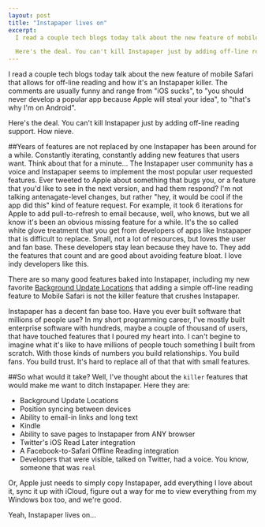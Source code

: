```yaml
---
layout: post
title: "Instapaper lives on"
excerpt:
  I read a couple tech blogs today talk about the new feature of mobile Safari that allows for off-line reading and how it's an Instapaper killer. The comments are usually funny and range from "iOS sucks", to "you should never develop a popular app because Apple will steal your idea", to "that's why I'm on Android".

  Here's the deal. You can't kill Instapaper just by adding off-line reading support. How naive.
--- 
```


I read a couple tech blogs today talk about the new feature of mobile Safari that allows for off-line reading and how it's an Instapaper killer. The comments are usually funny and range from "iOS sucks", to "you should never develop a popular app because Apple will steal your idea", to "that's why I'm on Android".

Here's the deal. You can't kill Instapaper just by adding off-line reading support. How nieve.

##Years of features are not replaced by one
Instapaper has been around for a while. Constantly iterating, constantly adding new features that users want. Think about that for a minute... The Instapaper user community has a voice and Instapaper seems to implement the most popular user requested features. Ever tweeted to Apple about something that bugs you, or a feature that you'd like to see in the next version, and had them respond? I'm not talking antenagate-level changes, but rather "hey, it would be cool if the app did this" kind of feature request. For example, it took 6 iterations for Apple to add pull-to-refresh to email because, well, who knows, but we all know it's been an obvious missing feature for a while. It's the so called white glove treatment that you get from developers of apps like Instapaper that is difficult to replace. Small, not a lot of resources, but loves the user and fan base. These developers stay lean because they have to. They add the features that count and are good about avoiding feature bloat. I love indy developers like this.

There are so many good features baked into Instapaper, including my new favorite [Background Update Locations](http://blog.instapaper.com/post/24293729146) that adding a simple off-line reading feature to Mobile Safari is not the killer feature that crushes Instapaper.

Instapaper has a decent fan base too. Have you ever built software that millions of people use? In my short programming career, I've mostly built enterprise software with hundreds, maybe a couple of thousand of users, that have touched features that I poured my heart into. I can't begine to imagine what it's like to have millions of people touch something I built from scratch. With those kinds of numbers you build relationships. You build fans. You build trust. It's hard to replace all of that that with small features.

##So what would it take?
Well, I've thought about the `killer` features that would make me want to ditch Instapaper. Here they are:  
- Background Update Locations  
- Position syncing between devices  
- Ability to email-in links and long text  
- Kindle  
- Ability to save pages to Instapaper from ANY browser  
- Twitter's iOS Read Later integration  
- A Facebook-to-Safari Offline Reading integration  
- Developers that were visible, talked on Twitter, had a voice. You know, someone that was `real`

Or, Apple just needs to simply copy Instapaper, add everything I love about it, sync it up with iCloud, figure out a way for me to view everything from my Windows box too, and we're good.

Yeah, Instapaper lives on...
